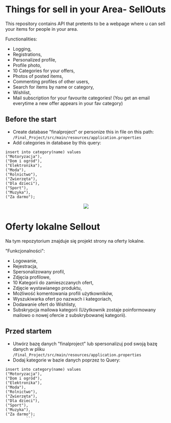 <h1>Things for sell in your Area- SellOuts</h1>

This repository contains API that pretents to be a webpage where u can sell your items for people in your area.

Functionalities:

* Logging,
* Registrations,
* Personalized profile,
* Profile photo,
* 10 Categories for your offers,
* Photos of posted items,
* Commenting profiles of other users,
* Search for items by name or category,
* Wishlist,
* Mail subscription for your favourite categories!
(You get an email everytime a new offer appears in your fav category)

<h2>Before the start</h2>

* Create database "finalproject" or personize this in file on this path: ```/Final_Project/src/main/resources/application.properties```
* Add categories in database by this query:
```
insert into category(name) values
("Motoryzacja"),
("Dom i ogród"),
("Elektronika"),
("Moda"),
("Rolnictwo"),
("Zwierzęta"),
("Dla dzieci"),
("Sport"),
("Muzyka"),
("Za darmo");
```
         
<center><img src="https://i.ibb.co/L5j04c0/sellouts.png"/></center>
         
<h1>Oferty lokalne Sellout</h1>

Na tym repozytorium znajduje się projekt strony na oferty lokalne.

"Funkcjonalności":

* Logowanie,
* Rejestracja,
* Spersonalizowany profil,
* Zdjęcia profilowe,
* 10 Kategorii do zamieszczanych ofert,
* Zdjęcie wystawianego produktu,
* Możliwość komentowania profili użytkowników,
* Wyszukiwarka ofert po nazwach i kategoriach,
* Dodawanie ofert do Wishlisty,
* Subskrypcja mailowa kategorii (Użytkownik zostaje poinformowany mailowo o nowej ofercie z subskrybowanej kategorii).


<h2>Przed startem</h2>

* Utwórz bazę danych "finalproject" lub spersonalizuj pod swoją bazę danych w pliku ```/Final_Project/src/main/resources/application.properties```
* Dodaj kategorie w bazie danych poprzez to Query:
```
insert into category(name) values
("Motoryzacja"),
("Dom i ogród"),
("Elektronika"),
("Moda"),
("Rolnictwo"),
("Zwierzęta"),
("Dla dzieci"),
("Sport"),
("Muzyka"),
("Za darmo");
         ```
